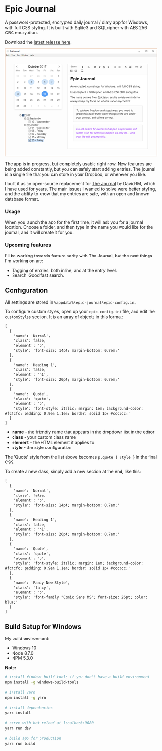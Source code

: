 # Epic Journal

A password-protected, encrypted daily journal / diary app for Windows, with full CSS styling. It is built with Sqlite3 and 
SQLcipher with AES 256 CBC encryption.

Download the [latest release here](https://github.com/alangrainger/epic-journal/releases).

![Screenshot](screenshot.png?raw=true)

The app is in progress, but completely usable right now. New features are being added
constantly, but you can safely start adding entries. The journal is a single file
that you can store in your Dropbox, or wherever you like.

I built it as an open-source replacement for [The Journal](http://www.davidrm.com/) by DavidRM, which I have used 
for years. The main issues I wanted to solve were better styling, and the ability to know that my
entries are safe, with an open and known database format.

### Usage

When you launch the app for the first time, it will ask you for a journal location. Choose a folder, and then type in
the name you would like for the journal, and it will create it for you.

### Upcoming features

I'll be working towards feature parity with The Journal, but the next things I'm working on are:

- Tagging of entries, both inline, and at the entry level.
- Search. Good fast search.

## Configuration

All settings are stored in `%appdata%\epic-journal\epic-config.ini`

To configure custom styles, open up your `epic-config.ini` file, and edit the `customStyles` section. It is an array of objects
in this format:

```
[
  {
    'name': 'Normal',
    'class': false,
    'element': 'p',
    'style': 'font-size: 14pt; margin-bottom: 0.7em;'
  },
  {
    'name': 'Heading 1',
    'class': false,
    'element': 'h1',
    'style': 'font-size: 20pt; margin-bottom: 0.7em;'
  },
  {
    'name': 'Quote',
    'class': 'quote',
    'element': 'p',
    'style': 'font-style: italic; margin: 1em; background-color: #fcfcfc; padding: 0.9em 1.1em; border: solid 1px #cccccc;'
  }
]
```

- **name** - the friendly name that appears in the dropdown list in the editor
- **class** - your custom class name
- **element** - the HTML element it applies to
- **style** - the style configuration

The 'Quote' style from the list above becomes `p.quote { style }` in the final CSS.
 
To create a new class, simply add a new section at the end, like this:

```
[
  {
    'name': 'Normal',
    'class': false,
    'element': 'p',
    'style': 'font-size: 14pt; margin-bottom: 0.7em;'
  },
  {
    'name': 'Heading 1',
    'class': false,
    'element': 'h1',
    'style': 'font-size: 20pt; margin-bottom: 0.7em;'
  },
  {
    'name': 'Quote',
    'class': 'quote',
    'element': 'p',
    'style': 'font-style: italic; margin: 1em; background-color: #fcfcfc; padding: 0.9em 1.1em; border: solid 1px #cccccc;'
  },
  {
    'name': 'Fancy New Style',
    'class': 'fancy',
    'element': 'p',
    'style': 'font-family "Comic Sans MS"; font-size: 26pt; color: blue;'
  }
]
```

## Build Setup for Windows

My build environment:

- Windows 10
- Node 8.7.0
- NPM 5.3.0

**Note:** 

``` bash
# install Windows build tools if you don't have a build environment
npm install -g windows-build-tools

# install yarn
npm install -g yarn

# install dependencies
yarn install

# serve with hot reload at localhost:9080
yarn run dev

# build app for production
yarn run build
```
